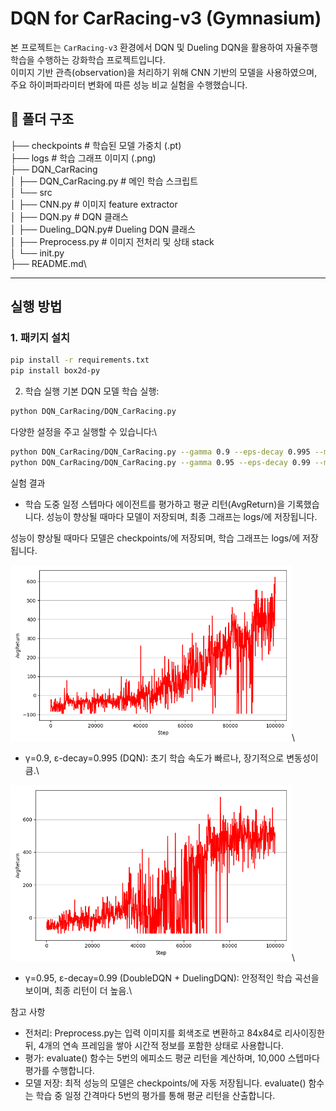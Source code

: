 # DQN for CarRacing-v3 (Gymnasium)

본 프로젝트는 `CarRacing-v3` 환경에서 DQN 및 Dueling DQN을 활용하여 자율주행 학습을 수행하는 강화학습 프로젝트입니다.  
이미지 기반 관측(observation)을 처리하기 위해 CNN 기반의 모델을 사용하였으며, 주요 하이퍼파라미터 변화에 따른 성능 비교 실험을 수행했습니다.

## 📁 폴더 구조

├── checkpoints # 학습된 모델 가중치 (.pt)\
├── logs # 학습 그래프 이미지 (.png)\
├── DQN_CarRacing\
│ ├── DQN_CarRacing.py # 메인 학습 스크립트\
│ └── src\
│ ├── CNN.py # 이미지 feature extractor\
│ ├── DQN.py # DQN 클래스\
│ ├── Dueling_DQN.py# Dueling DQN 클래스\
│ ├── Preprocess.py # 이미지 전처리 및 상태 stack\
│ └── init.py\
├── README.md\


---

## 실행 방법

### 1. 패키지 설치
```bash
pip install -r requirements.txt
pip install box2d-py
```

2. 학습 실행
기본 DQN 모델 학습 실행:
```bash
python DQN_CarRacing/DQN_CarRacing.py
```

다양한 설정을 주고 실행할 수 있습니다:\
```bash
python DQN_CarRacing/DQN_CarRacing.py --gamma 0.9 --eps-decay 0.995 --model DQN
python DQN_CarRacing/DQN_CarRacing.py --gamma 0.95 --eps-decay 0.99 --model DuelingDQN
```
실험 결과
- 학습 도중 일정 스텝마다 에이전트를 평가하고 평균 리턴(AvgReturn)을 기록했습니다. 성능이 향상될 때마다 모델이 저장되며, 최종 그래프는 logs/에 저장됩니다.

성능이 향상될 때마다 모델은 checkpoints/에 저장되며, 학습 그래프는 logs/에 저장됩니다.

<img src="logs/plot_step_0.995_0.9.png" width="450"/>\
- γ=0.9, ε-decay=0.995 (DQN): 초기 학습 속도가 빠르나, 장기적으로 변동성이 큼.\

<img src="logs/plot_step_0.99_0.95.png" width="450"/>\
- γ=0.95, ε-decay=0.99 (DoubleDQN + DuelingDQN): 안정적인 학습 곡선을 보이며, 최종 리턴이 더 높음.\


참고 사항
- 전처리: Preprocess.py는 입력 이미지를 회색조로 변환하고 84x84로 리사이징한 뒤, 4개의 연속 프레임을 쌓아 시간적 정보를 포함한 상태로 사용합니다.
- 평가: evaluate() 함수는 5번의 에피소드 평균 리턴을 계산하며, 10,000 스텝마다 평가를 수행합니다.
- 모델 저장: 최적 성능의 모델은 checkpoints/에 자동 저장됩니다.
evaluate() 함수는 학습 중 일정 간격마다 5번의 평가를 통해 평균 리턴을 산출합니다.